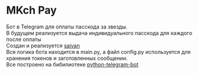 # MKch Pay
Бот в Telegram для оплаты пасскода за звезды.  
В будущем реализуется выдача индивидуального пасскода для каждого после оплаты  
Создан и реализуется [saivan](https://github.com/saivan4ick)  
Вся логика бота находится в main.py, а файл config.py используется для хранения токенов и заготовленных сообщении.  
Все построено на бибилиотеке [python-telegram-bot](https://github.com/python-telegram-bot/python-telegram-bot)  
